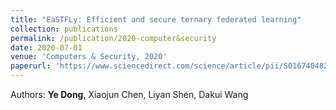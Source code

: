 ```yaml
---
title: "EaSTFLy: Efficient and secure ternary federated learning"
collection: publications
permalink: /publication/2020-computer&security
date: 2020-07-01
venue: 'Computers & Security, 2020'
paperurl: 'https://www.sciencedirect.com/science/article/pii/S0167404820300985'
---
```

Authors: **Ye Dong**, Xiaojun Chen, Liyan Shen, Dakui Wang
